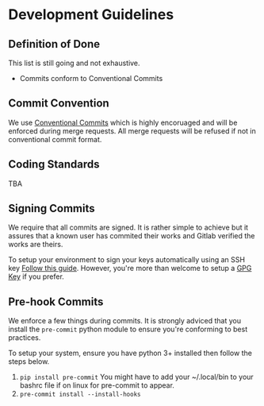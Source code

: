 # Development Guidelines

## Definition of Done
This list is still going and not exhaustive.

- Commits conform to Conventional Commits

## Commit Convention
We use [Conventional Commits](https://www.conventionalcommits.org/en/v1.0.0/) which is highly encoruaged and will be enforced during merge requests. All merge requests will be refused if not in conventional commit format. 

## Coding Standards
TBA

## Signing Commits
We require that all commits are signed. It is rather simple to achieve but it assures that a known user has commited their works and Gitlab verified the works are theirs.

To setup your environment to sign your keys automatically using an SSH key [Follow this guide](https://docs.github.com/en/authentication/managing-commit-signature-verification/about-commit-signature-verification#ssh-commit-signature-verification). However, you're more than welcome to setup a [GPG Key](https://docs.github.com/en/authentication/managing-commit-signature-verification/about-commit-signature-verification#gpg-commit-signature-verification) if you prefer.

## Pre-hook Commits
We enforce a few things during commits. It is strongly adviced that you install the `pre-commit` python module to ensure you're conforming to best practices. 

To setup your system, ensure you have python 3+ installed then follow the steps below.
1. `pip install pre-commit` You might have to add your ~/.local/bin to your bashrc file if on linux for pre-commit to appear.
2. `pre-commit install --install-hooks`